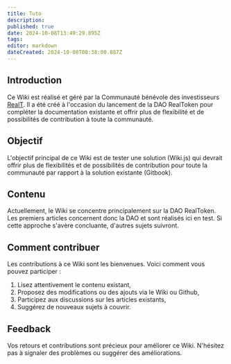 ```yaml
---
title: Tuto
description: 
published: true
date: 2024-10-08T13:49:29.895Z
tags: 
editor: markdown
dateCreated: 2024-10-08T08:38:00.887Z
---
```


## Introduction

Ce Wiki est réalisé et géré par la Communauté bénévole des investisseurs [RealT](https://realt.co/). Il a été créé à l'occasion du lancement de la DAO RealToken pour compléter la documentation existante et offrir plus de flexibilité et de possibilités de contribution à toute la communauté.

## Objectif

L'objectif principal de ce Wiki est de tester une solution (Wiki.js) qui devrait offrir plus de flexibilités et de possibilités de contribution pour toute la communauté par rapport à la solution existante (Gitbook).

## Contenu

Actuellement, le Wiki se concentre principalement sur la DAO RealToken. Les premiers articles concernent donc la DAO et sont réalisés ici en test. Si cette approche s'avère concluante, d'autres sujets suivront.

## Comment contribuer

Les contributions à ce Wiki sont les bienvenues. Voici comment vous pouvez participer :

1. Lisez attentivement le contenu existant,
2. Proposez des modifications ou des ajouts via le Wiki ou Github,
3. Participez aux discussions sur les articles existants,
4. Suggérez de nouveaux sujets à couvrir.

## Feedback

Vos retours et contributions sont précieux pour améliorer ce Wiki. N'hésitez pas à  signaler des problèmes ou suggérer des améliorations.


